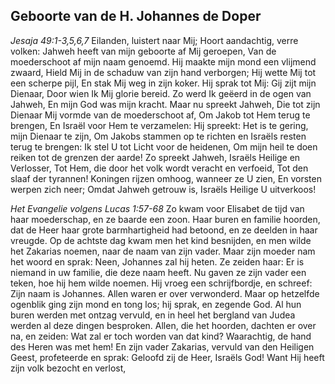 ## Geboorte van de H. Johannes de Doper

*Jesaja 49:1-3,5,6,7*
Eilanden, luistert naar Mij; Hoort aandachtig, verre volken: Jahweh heeft van mijn geboorte af Mij geroepen, Van de moederschoot af mijn naam genoemd. Hij maakte mijn mond een vlijmend zwaard, Hield Mij in de schaduw van zijn hand verborgen; Hij wette Mij tot een scherpe pijl, En stak Mij weg in zijn koker. Hij sprak tot Mij: Gij zijt mijn Dienaar, Door wien Ik Mij glorie bereid. Zo werd Ik geëerd in de ogen van Jahweh, En mijn God was mijn kracht. Maar nu spreekt Jahweh, Die tot zijn Dienaar Mij vormde van de moederschoot af, Om Jakob tot Hem terug te brengen, En Israël voor Hem te verzamelen: Hij spreekt: Het is te gering, mijn Dienaar te zijn, Om Jakobs stammen op te richten en Israëls resten terug te brengen: Ik stel U tot Licht voor de heidenen, Om mijn heil te doen reiken tot de grenzen der aarde! Zo spreekt Jahweh, Israëls Heilige en Verlosser, Tot Hem, die door het volk wordt veracht en verfoeid, Tot den slaaf der tyrannen! Koningen rijzen omhoog, wanneer ze U zien, En vorsten werpen zich neer; Omdat Jahweh getrouw is, Israëls Heilige U uitverkoos! 

*Het Evangelie volgens Lucas 1:57-68*
Zo kwam voor Elisabet de tijd van haar moederschap, en ze baarde een zoon. Haar buren en familie hoorden, dat de Heer haar grote barmhartigheid had betoond, en ze deelden in haar vreugde. Op de achtste dag kwam men het kind besnijden, en men wilde het Zakarias noemen, naar de naam van zijn vader. Maar zijn moeder nam het woord en sprak: Neen, Johannes zal hij heten. Ze zeiden haar: Er is niemand in uw familie, die deze naam heeft. Nu gaven ze zijn vader een teken, hoe hij hem wilde noemen. Hij vroeg een schrijfbordje, en schreef: Zijn naam is Johannes. Allen waren er over verwonderd. Maar op hetzelfde ogenblik ging zijn mond en tong los; hij sprak, en zegende God. Al hun buren werden met ontzag vervuld, en in heel het bergland van Judea werden al deze dingen besproken. Allen, die het hoorden, dachten er over na, en zeiden: Wat zal er toch worden van dat kind? Waarachtig, de hand des Heren was met hem! En zijn vader Zakarias, vervuld van den Heiligen Geest, profeteerde en sprak: Geloofd zij de Heer, Israëls God! Want Hij heeft zijn volk bezocht en verlost, 

